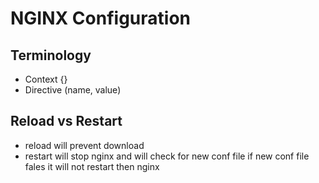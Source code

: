 # NGINX Configuration

## Terminology

- Context {}
- Directive (name, value)

## Reload vs Restart

- reload will prevent download
- restart will stop nginx and will check for new conf file if new conf file fales it will not restart then nginx
